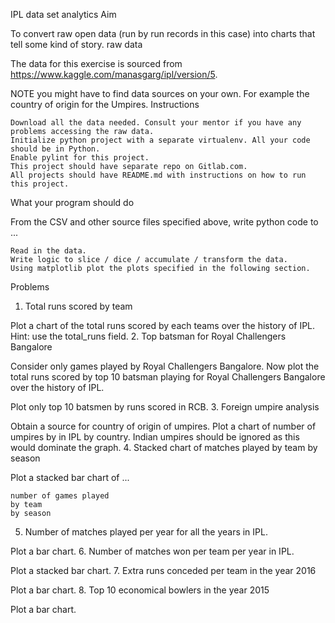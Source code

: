 IPL data set analytics
Aim

To convert raw open data (run by run records in this case) into charts that tell some kind of story.
raw data

The data for this exercise is sourced from https://www.kaggle.com/manasgarg/ipl/version/5.

NOTE you might have to find data sources on your own. For example the country of origin for the Umpires.
Instructions

    Download all the data needed. Consult your mentor if you have any problems accessing the raw data.
    Initialize python project with a separate virtualenv. All your code should be in Python.
    Enable pylint for this project.
    This project should have separate repo on Gitlab.com.
    All projects should have README.md with instructions on how to run this project.

What your program should do

From the CSV and other source files specified above, write python code to ...

    Read in the data.
    Write logic to slice / dice / accumulate / transform the data.
    Using matplotlib plot the plots specified in the following section.

Problems
1. Total runs scored by team

Plot a chart of the total runs scored by each teams over the history of IPL. Hint: use the total_runs field.
2. Top batsman for Royal Challengers Bangalore

Consider only games played by Royal Challengers Bangalore. Now plot the total runs scored by top 10 batsman playing for Royal Challengers Bangalore over the history of IPL.

Plot only top 10 batsmen by runs scored in RCB.
3. Foreign umpire analysis

Obtain a source for country of origin of umpires. Plot a chart of number of umpires by in IPL by country. Indian umpires should be ignored as this would dominate the graph.
4. Stacked chart of matches played by team by season

Plot a stacked bar chart of ...

    number of games played
    by team
    by season

5. Number of matches played per year for all the years in IPL.

Plot a bar chart.
6. Number of matches won per team per year in IPL.

Plot a stacked bar chart.
7. Extra runs conceded per team in the year 2016

Plot a bar chart.
8. Top 10 economical bowlers in the year 2015

Plot a bar chart.